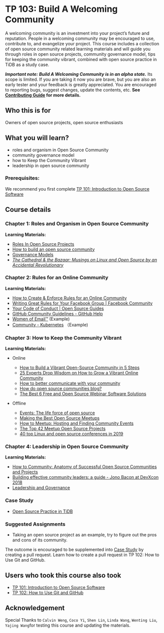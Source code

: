 # TP 103: Build A Welcoming Community

A welcoming community is an investment into your project’s future and reputation. People in a welcoming community may be encouraged to use, contribute to, and evangelize your project. This course includes a collection of open source community related learning materials and will guide you through roles in open source projects, community governance model, tips for keeping the community vibrant, combined with open source practice in TiDB as a study case.

***Important note:*** ***Build A Welcoming Community is in an alpha
state.*** Its scope is limited. If you are taking it now you
are brave, but you are also an early tester and your feedback is greatly
appreciated. You are encouraged to reporting bugs, suggest changes, update the contents, etc. **See [Contributing Guide](../CONTRIBUTING.md) for more details.** 

## Who this is for

Owners of open source projects, open source enthusiasts

## What you will learn?

* roles and organism in Open Source Community
* community governance model
* how to Keep the Community Vibrant
* leadership in open source community

### Prerequisites:

We recommend you first complete [TP 101: Introduction to Open Source Software](./tp101-intro-to-oss.md)

## Course details

### Chapter 1: Roles and Organism in Open Source Community

**Learning Materials:**

* [Roles In Open Source Projects](http://oss-watch.ac.uk/resources/rolesinopensource)
* [How to build an open source community](http://oss-watch.ac.uk/resources/howtobuildcommunity)
* [Governance Models](http://oss-watch.ac.uk/resources/governancemodels)
* *[The Cathedral & the Bazaar: Musings on Linux and Open Source by an Accidental Revolutionary](https://www.goodreads.com/book/show/134825.The_Cathedral_the_Bazaar)*

### Chapter 2: Rules for an Online Community

**Learning Materials:**

* [How to Create & Enforce Rules for an Online Community](https://www.impactbnd.com/blog/how-to-create-enforce-rules-for-an-online-community)
* [Writing Great Rules for Your Facebook Group | Facebook Community](https://www.facebook.com/community/establishing-membership-and-rules/how-to-write-great-group-rules/)
* [Your Code of Conduct | Open Source Guides](https://opensource.guide/code-of-conduct/)
* [GitHub Community Guidelines - GitHub Help](https://help.github.com/en/github/site-policy/github-community-guidelines)
* [Women of Email™](https://www.facebook.com/groups/womenofemail/) (Example)
* [Community - Kubernetes](https://kubernetes.io/community/code-of-conduct/) （Example)

### Chapter 3: How to Keep the Community Vibrant

**Learning Materials:**

* Online 
	* [How to Build a Vibrant Open-Source Community in 5 Steps](https://adevait.com/blog/workplace/build-open-source-community)
	* [25 Experts Drop Wisdom on How to Grow a Vibrant Online Community](https://www.postplanner.com/expert-advice-how-to-grow-vibrant-online-community/)
	* [How to better communicate with your community](https://www.trainingjournal.com/articles/features/how-better-communicate-your-community)
	* [How do open source communities blog?](https://mast.informatik.uni-hamburg.de/wp-content/uploads/2013/01/How-do-open-source-communities-blog.pdf)
	* [The Best 6 Free and Open Source Webinar Software Solutions](https://www.goodfirms.co/blog/best-free-open-source-webinar-software-solutions)

* Offline
	* [Events: The life force of open source](https://www.redhat.com/en/blog/events-life-force-open-source)
	* [Making the Best Open Source Meetups](https://sourceforge.net/blog/making-best-open-source-meetups/)
	* [How to Meetup: Hosting and Finding Community Events](https://www.youtube.com/watch?v=SkwKOVCDGM8&list=PLlrxD0HtieHjdA53xa_-iR5KoKHXlVULP&index=23)
	* [The Top 42 Meetup Open Source Projects](https://awesomeopensource.com/projects/meetup)
	* [40 top Linux and open source conferences in 2019](https://opensource.com/article/18/12/top-2019-conferences)

### Chapter 4: Leadership in Open Source Community

**Learning Materials:**

* [How to Community: Anatomy of Successful Open Source Communities and Projects](https://www.youtube.com/watch?v=nGKSnMdBFsk)
* [Building effective community leaders: a guide - Jono Bacon at DevXcon 2018](https://www.youtube.com/watch?v=PHHt1I0x8VM)
* [Leadership and Governance](https://opensource.guide/leadership-and-governance/)

### Case Study

* [Open Source Practice in TiDB](https://pingcap-incubator.github.io/tidb-in-action/session5/chapter1/a-brief-history-of-tidb.html)

### Suggested Assignments

* Taking an open source project as an example, try to figure out the pros and cons of its community.

The outcome is encouraged to be supplemented into [Case Study](#case-study) by creating a pull request. Learn how to create a pull request in TP 102: How to Use Git and GitHub.

## Users who took this course also took

* [TP 101: Introduction to Open Source Software](tp101-intro-to-oss.md)
* [TP 102: How to Use Git and GitHub](tp102-how-to-use-git-github.md)

## Acknowledgement

Special Thanks to `Calvin Weng`, `Coco Yi`, `Shen Lin`, `Linda Wang`, `Wenting Liu`, `Yajing Wang`for testing this course and updating the materials.